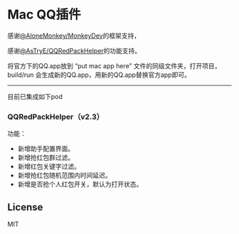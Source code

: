 # Mac QQ插件
感谢[@AloneMonkey/MonkeyDev](https://github.com/AloneMonkey/MonkeyDev)的框架支持，

感谢[@AsTryE/QQRedPackHelper](https://github.com/AsTryE/QQRedPackHelper)的功能支持。

将官方下的QQ.app放到 “put mac app here” 文件的同级文件夹，打开项目，build/run 会生成新的QQ.app，用新的QQ.app替换官方app即可。

---

目前已集成如下pod

### QQRedPackHelper（v2.3）
功能：

* 新增助手配置界面。
* 新增抢红包群过滤。
* 新增红包关键字过滤。
* 新增抢红包随机范围内时间延迟。
* 新增是否抢个人红包开关，默认为打开状态。

## License
MIT